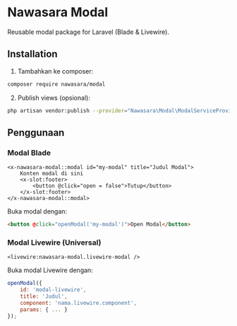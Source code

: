 # Nawasara Modal

Reusable modal package for Laravel (Blade & Livewire).

## Installation

1. Tambahkan ke composer:

```bash
composer require nawasara/modal
```

2. Publish views (opsional):

```bash
php artisan vendor:publish --provider="Nawasara\Modal\ModalServiceProvider"
```

## Penggunaan

### Modal Blade

```blade
<x-nawasara-modal::modal id="my-modal" title="Judul Modal">
    Konten modal di sini
    <x-slot:footer>
        <button @click="open = false">Tutup</button>
    </x-slot:footer>
</x-nawasara-modal::modal>
```

Buka modal dengan:

```html
<button @click="openModal('my-modal')">Open Modal</button>
```

### Modal Livewire (Universal)

```blade
<livewire:nawasara-modal.livewire-modal />
```

Buka modal Livewire dengan:

```js
openModal({
    id: 'modal-livewire',
    title: 'Judul',
    component: 'nama.livewire.component',
    params: { ... }
});
```
